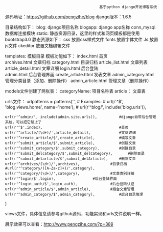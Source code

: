 
                                               基于python django开发博客系统
源码地址：https://github.com/pengzihe/blog
django版本：1.6.5

目录结构如下：
blog:  				django项目名称
blogapp:  			django app名称
conn_mysql:  			数据库连接模块
static: 			静态资源目录，这里的样式和网页模板都是使用bootstrap3.0
静态资源如下： 
css    				放置css样式文件
fonts  				放置字体文件
Js				放置js文件
ckeditor 			放置文档编辑文件

templates: 模板目录
模板功能如下：
	index.html     		首页 	 
	archives.html           文章归档 
	category.html 		目录归档
	article_list.html       文章列表
	article_detail.html  	文章详细
	login.html		后台登陆    
	admin.html 		后台管理界面
	create_article.html  	发表文章
	admin_category.html  	管理分类目录（添加、删除操作）
	admin_article.html 	管理文章（删除操作）
	
models文件创建了两张表：
	categoryName: 		项目名称表
	article： 		文章表

urls文件：
	urlpatterns = patterns('',
    # Examples:
    # url(r'^$', 'blog.views.home', name='home'),
    # url(r'^blog/', include('blog.urls')),

    url(r'^admin/', include(admin.site.urls)),   		#django自带后台管理系统，可以把它禁止了
    url(r'^$',index),                            		#首页
    url(r'^article/(\d+)/',article_detail),      		#文章详细
    url(r'^create_article/$',create_article),   		#编写文章
    url(r'^submit_article/$',submit_article),			#创建文章	
    url(r'^submit_category/$',submit_category),			#创建目录
    url(r'^submit_delcategory/$',submit_delCategory),		#删除目录
    url(r'^submit_delarticle/$',submit_delArticle),		#删除文章
    url(r'^archives/(\d+)/',archives),				#目录归档
    #url(r'^category/([A-Za-z]+)/',category),
    url(r'^category/(\d+)/',category),				#文章类别详细
    url(r'^login/$',login),					#后台登陆界面
    url(r'^login_auth/$',login_auth),				#后台登陆认证
    url(r'^admin_article/$',admin_article),			#后台文章管理
    url(r'^admin_category/$',admin_category),			#后台目录管理
)

views文件，具体信息请参考github源码，功能实现和urls文件说明一样。

展示效果可以查看：http://www.pengzihe.com/?p=389

